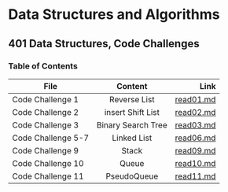 # Data Structures and Algorithms

## 401 Data Structures, Code Challenges

### Table of Contents

| File          |   Content     | Link  |
| ------------- |:-------------:| -----:|
| Code Challenge 1      | Reverse List | [read01.md](https://github.com/feras98nawafleh/data-structures-and-algorithms/blob/main/python/code_challenges/reverseList/README.md) |
| Code Challenge 2      | insert Shift List | [read02.md](https://github.com/feras98nawafleh/data-structures-and-algorithms/blob/main/python/code_challenges/insertShiftList%20/README.md) |
| Code Challenge 3      | Binary Search Tree | [read03.md](https://github.com/feras98nawafleh/data-structures-and-algorithms/blob/main/python/code_challenges/binarySearch%20/README.md) |
| Code Challenge 5-7      | Linked List | [read06.md](https://github.com/feras98nawafleh/data-structures-and-algorithms/blob/main/python/code_challenges/linked_list/README.md) |
| Code Challenge 9      | Stack | [read09.md](https://github.com/feras98nawafleh/data-structures-and-algorithms/blob/main/python/code_challenges/stack/README.md) |
| Code Challenge 10      | Queue | [read10.md](https://github.com/feras98nawafleh/data-structures-and-algorithms/blob/main/python/code_challenges/queue/README.md) |
| Code Challenge 11      | PseudoQueue | [read11.md](https://github.com/feras98nawafleh/data-structures-and-algorithms/blob/main/python/code_challenges/pseudoqueue/README.md) |



